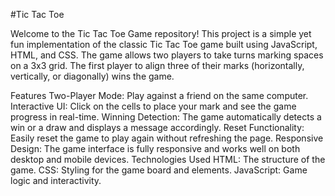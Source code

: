 #Tic Tac Toe

Welcome to the Tic Tac Toe Game repository! 
This project is a simple yet fun implementation of the classic Tic Tac Toe game built using JavaScript, HTML, and CSS. 
The game allows two players to take turns marking spaces on a 3x3 grid. 
The first player to align three of their marks (horizontally, vertically, or diagonally) wins the game.


Features
Two-Player Mode: Play against a friend on the same computer.
Interactive UI: Click on the cells to place your mark and see the game progress in real-time.
Winning Detection: The game automatically detects a win or a draw and displays a message accordingly.
Reset Functionality: Easily reset the game to play again without refreshing the page.
Responsive Design: The game interface is fully responsive and works well on both desktop and mobile devices.
Technologies Used
HTML: The structure of the game.
CSS: Styling for the game board and elements.
JavaScript: Game logic and interactivity.
